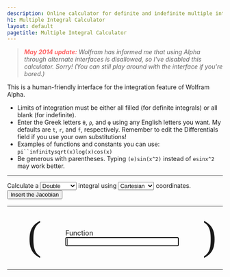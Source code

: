 ```yaml
---
description: Online calculator for definite and indefinite multiple integrals using Cartesian, polar, cylindrical, or spherical coordinates.
h1: Multiple Integral Calculator
layout: default
pagetitle: Multiple Integral Calculator
---
```

> *<strong style="color:#f66">May 2014 update:</strong> Wolfram has informed me that using Alpha through alternate interfaces is disallowed, so I've disabled this calculator. Sorry! (You can still play around with the interface if you're bored.)*

This is a human-friendly interface for the integration feature of Wolfram Alpha.

- Limits of integration must be either all filled (for definite integrals) or all blank (for indefinite).
- Enter the Greek letters `θ`, `ρ`, and `φ` using any English letters you want. My defaults are `t`, `r`, and `f`, respectively. Remember to edit the Differentials field if you use your own substitutions!
- Examples of functions and constants you can use: `pi``infinity`<code title="square root">sqrt(x)</code><code title="natural logarithm">log(x)</code><code title="cosine">cos(x)</code>
- Be generous with parentheses. Typing `(e)sin(x^2)` instead of `esinx^2` may work better.

---

<div id="integralcalc">
  <p>
    Calculate a <select id="order">
      <option value="1">Single</option>
      <option value="2" selected="selected">Double</option>
      <option value="3">Triple</option>
      <option value="4">Quadruple</option>
    </select> integral using <select id="coords">
      <option value="1">Cartesian</option>
      <option value="2">Polar</option>
      <option value="3">Cylindrical</option>
      <option value="4">Spherical</option>
    </select> coordinates.
    <input type="button" id="jacobian" value="Insert the Jacobian">
  </p>
  <table class="borderless">
    <tr>
      <td rowspan="3" style="font-size:6em;font-family:Times New Roman;">(</td>
      <td>&nbsp;</td>
      <td rowspan="3" style="font-size:6em;font-family:Times New Roman;">)</td>
      <td>&nbsp;</td>
    </tr>
    <tr>
      <td id="integrand">Function<br><input type="text" size="30" autofocus></td>
      <td id="differentials">Differentials<br><input type="text" style="width:6em;" value="dz dy dx"></td>
    </tr>
    <tr>
      <td>&nbsp;</td>
      <td>&nbsp;</td>
    </tr>
  </table>
  <!--
  <hr>
  <button id="integrate">Submit</button>
  -->
</div>

<script type="text/javascript">
(function(){
  var
    order = 0, // Number of integration symbols
    query = "", // String to submit to Alpha
    jacobian = "", // Jacobian to append
    example = "", // Example function
    coords = 0, // Current coordinate system
    COORDS = { // Coordinate system enum
      CARTESIAN: 1,
      POLAR: 2,
      CYLINDRICAL: 3,
      SPHERICAL: 4
    };

  function settings()
  {
    var tmp = 1 * $("#order").val();
    if (order != tmp)
    {
      // Update to new integral order
      order = tmp;
      switch (order)
      {
        case 2:
          $("#coords option[value=2]").show();
          $("#coords option[value=3], #coords option[value=4]").hide();
          break;
        case 3:
          $("#coords option[value=3], #coords option[value=4]").show();
          $("#coords option[value=2]").hide();
          break;
        default:
          $("#coords option[value!=1]").hide();
          break;
      }
      $("#coords").val(COORDS.CARTESIAN + "");
      coords = 0;
      $(".removable").remove();
      for (i = 0; i < order; ++i)
      {
        $("#integralcalc tr:eq(0)").prepend('<td class="removable"><input type="text" style="width:3em"></td>');
        $("#integralcalc tr:eq(1)").prepend('<td class="removable" style="font-size:8em;font-family:Impact,Georgia,Times New Roman;border:0px">&int;</td>');
        $("#integralcalc tr:eq(2)").prepend('<td class="removable"><input type="text" style="width:3em"></td>');
      }
    }

    tmp = 1 * $("#coords").val();
    // Update to new coordinate system
    $("#integralcalc table input[type=text]").val("");
    coords = tmp;
    jacobian = "";
    example = "";
    switch (coords)
    {
    case COORDS.CARTESIAN:
      $("#differentials input").val("dx dy dz dt".substring(0, 3 * order - 1));
      $("#jacobian").hide();
      switch (order) {
        case 2:
          example = "xy^2";
          break;
        case 3:
          example = "x + 3yz + z^2";
          break;
        case 4:
          example = "2xy + t^3";
          break;
        default:
          example = "7x + 3";
          break;
      }
      break;
    case COORDS.POLAR:
      jacobian = "(r)";
      $("#jacobian").show();
      $("#differentials input").val("dr dt");
      example = "(r + 2t)";
      break;
    case COORDS.CYLINDRICAL:
      $("#differentials input").val("dz dr dt");
      jacobian = "(r)";
      $("#jacobian").show();
      example = "(r)sin(t)";
      break;
    case COORDS.SPHERICAL:
      $("#differentials input").val("dr dt df");
      jacobian = "(r^2)sin(f)";
      $("#jacobian").show();
      example = "(16r)cos(f)";
      break;
    default:
      console.log("Invalid coordinate system: " + coords);
      $("#differentials input").val("");
      $("#jacobian").hide();
      break;
    }
    $("#integrand input").prop("placeholder",
      "Example: " + example + jacobian);
    update();
  }

  // Update Alpha textfield
  function update()
  {
    // Start building query string using integrand and differentials
    query = $("#integrand input").val().trim() + " "
      + $("#differentials input").val();
    if ($("#integralcalc tr:eq(0) td:eq(0) input").val().trim().length > 0)
    {
      var differentials = $("#differentials input").val().trim().replace(/ |d/g, "");
      for (i = 0; i < differentials.length; ++i)
      {
        // Add bounds
        query +=
          " from "
          + differentials[differentials.length - 1 - i]
          + "="
          + $("#integralcalc tr:eq(2) td:eq(" + i + ") input").val()
          + " to "
          + $("#integralcalc tr:eq(0) td:eq(" + i + ") input").val();
      }
    }
    query = query
      .replace(/ *\+ */g, "+") // Remove whitespace padding from operators
      .replace(/ *\* */g, "*")
      .replace(/ *\- */g, "-")
      .replace(/ *\/ */g, "/")
      .replace(/ *\^ */g, "^")
      .replace(/\+/g, "%2B"); // Percent-encode plus symbol
    query = "https://www.wolframalpha.com/input/?i=integrate%20" + query;
  }

  // Open Alpha tab
  function submit()
  {
    // if (query.split("(").length !== query.split(")").length)
    // {
    //   alert("Your parentheses aren't matched!");
    //   return;
    // }
    // if (query.split("[").length !== query.split("]").length)
    // {
    //   alert("Your brackets aren't matched!");
    //   return;
    // }
    // $.getJSON("http://smart-ip.net/geoip-json?callback=?",
    //   function(geo){
    //     $.post('/php/form-handler.php', {'case': 'locate', 'geo': JSON.stringify(geo), 'type': 'integrate ' + query});
    //   }
    // );
    // window.open(query, "_blank");
  }

  // Initialization

  settings();
  update();
  $("#integrand input").focus();

  // Event bindings

  $("#integralcalc select").change(function ()
  {
    settings();
  });

  $("#integralcalc input[type=text]").on("change keyup", function (e)
  {
    update();
    if (e.keyCode == 13) {
      submit();
    }
  });

  $("#jacobian").click(function ()
  {
    $("#integrand input").val($("#integrand input").val() + jacobian);
  });

  $("#integrate").click(function ()
  {
    submit();
  });
}());
</script>
